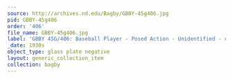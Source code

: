 ```yaml
---
source: http://archives.nd.edu/Bagby/GBBY-45g406.jpg
pid: GBBY-45g406
order: '406'
file_name: GBBY-45g406.jpg
label: 'GBBY 45G/406: Baseball Player - Posed Action - Unidentified - c1930s'
_date: 1930s
object_type: glass plate negative
layout: generic_collection_item
collection: bagby
---
```

